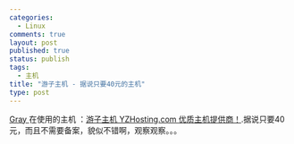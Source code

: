 ```yaml
--- 
categories: 
  - Linux
comments: true
layout: post
published: true
status: publish
tags: 
  - 主机
title: "游子主机 - 据说只要40元的主机"
type: post
---
```

<a href="http://gary-blog.com/" target="_blank">Gray </a>在使用的主机 ：<a href="http://www.yzhosting.com/">游子主机 YZHosting.com 优质主机提供商！</a>.据说只要40元，而且不需要备案，貌似不错啊，观察观察。。。
